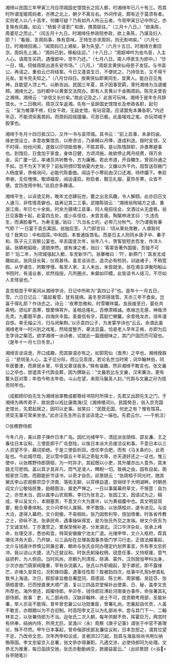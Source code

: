 <!-- { "loadSidebar": true } -->
湘绮以民国三年甲寅三月应项城国史馆馆长之招入都，时湘绮年已八十有三。而其时所谓宠姬周妈者，亦携之北上，朝夕不离左右。外间传说，颇有近于莫须有者。实则老人以八十高年，何嫌可疑？乃有如外人所云云者。今观甲寅日记中所记，亦复殊有风趣。如云：“杨皙子请至广和居，携周妪往。”（三月十八日。）“欲条陈，周婆尼之而止。”（闰五月十九日。时湘绮任参政院参政，欲上条陈，乃谋及妇人耶？）“看报，言周妈事，殊有意味。王特生亦求周妈，则无影响矣。”（六月七日。时湘绮回湘。）“闻周妈已上湘矣，甚为失望。”（六月十五日。时湘绮方重回京。周妈先上湘。）“周妈已到，移船往迎。”（十八日。）“周妪呻吟为虫鸟音，入主人心。请周生买药，遇慢郎中，至午乃还。”（七月八日。南人呼医生为郎中。）“廿一日，晴。伺候周妪出游东安市场。”（八月。）“周妪言黄侠仙母思子发狂。与书袁公，再请之。重伯云已将结案。今日又逢袁生日，不便扰之，乃持信去，又不得千元矣。宜令完夫知之。”（八月廿四日。按黄侠仙即黄同生，宜黄人。能白日见鬼神，且能望人顶上气，以断吉凶。民国三年夏，其子因事受羁，曾托湘绮为当道缓颊。湘绮允之。当时都中以黄案交法院办。即有人言黄以千金贿周妈。陈完夫曾告之湘绮。湘绮云：“余信又长价矣。”故此记及之。）此皆可玩味。湘绮于是年冬月辞馆长。十二日晚间，搭京汉车返湘。先有一呈辞国史馆馆长及参政各职，起句云：“呈为帷簿不修，妇女干政，无益史馆，有玷官箴，应请罢免本兼各职。”内述年迈，不能须臾离周妈，而周妈招摇撞骗，可恶已极。此虽嘻戏之笔，亦玩项城于股掌也。

湘绮于冬月十四日抵汉口，又作一书与袁项城。其书云：“前上启事，未承钧谕。缘史馆设立，本意收集馆员，以修咨访，乃承赐以月俸，遂成利途。按时支领，又不时得，纷纷问索，遂致以印领抵借券，不胜其辱。是以陈情辞职，非畏寒避事也。到馆后，日食加于家食，身体日健，方颂鸿施，故欲停止两月经费，得万余金，买广厦一区，率诸员共听教令，方为廉雅。若此市道，开自鲰生，曾叔孙通之不如，岂不为天下笑乎？前拟将颁印暂纳夏内史处，又嫌以外干内，因暂送存敝门人杨度家，恭候询问，必能代陈委曲。闿运于小寒前由汉口还湘，待终牖下。奉启申谢，无任愧悚。敬颂福安。闿运谨启。附启者，觐见礼服，夏热冬寒，众皆不便。宜饬改用中制。”此启亦多趣语。

湘绮平生，以诙诡见称，晚年尤恣肆玩世。要之出言风趣，令人解颐。此亦旧日文人通习，非性情乖僻也。兹再记其二三事。武陵陈锐云：“湘绮翁徇端方之请，重游江南，年已七十余矣。时余方摄靖江县事，同人电招往会，文酒过从无虚晷。翁日见客数十起，赴宴四五处，或小车径往，未尝言疲。陶榘林进言曰：‘久违先生，而满脸春气，为寿无量。’翁曰：‘凡当名士的，必带几分秋气。尔乃谓我有春气耶？’一日宴于袁氏寓园，翁独后至。入门即言曰：‘顷从某处席散，人谓我何往？我笑曰：中和园耳。’中和园，本普通饭馆名。而是日主人则同乡唐子中、秦子和、陈子元三观察公宴也。卒亥国变次年，翁年八十。贺客皆短衣剪发，作洋人装。翁蟒袍貂褂，道貌岸然。或有谏之者，翁曰：‘客辈皆著外国服，吾独不可耶？’后二年，为项城强起入都，车至新华门，翁搴帷曰：‘吓，新莽门！’其发言成趣如此。翁凤目长髯，仪观甚伟。虽言谈诙恣，造次必有检则，训迪诸子，不稍宽假。从学诸生，罔敢悖慢。每至人家，主人未出，未尝就坐。翁在湘主讲衡阳船山书院时，有请业者，欢然指授。凡所圈点，朱粲如印模。此皆读书人结习，不尽如人言怪诞也。”

袁克桓尝于甲寅间从湘绮学诗，日记中所称为“袁四公子”也。是年十一月五日，雪。六日日记云：“晨起看雪，犹有搓绵。喜冬至郊得瑞雪。天亦三年不食矣。岂喜于得礼耶？作诗志之。诗云：‘夜寒忽微和，时雪曜祥霙。良辰接至日，晏处共斋明。郊坛旷高寒，懔栗惧宵升。圣相总隆礼，百僚肃精诚。练缑岂无感，神哉沛先灵。九衢既平直，四海庆丰盈。麦苗信有孚，荔挺伫微馨。余昔贱龙衣，徂年漫自惊。幸无缁尘污，归与闭柴荆。’以示袁四公子，为发蒙学诗也”云云。余谓此虽湘绮老年一时兴到之戏笔，然局度整齐，章法显露，恰是老人早年正格，亦即为后生学诗之榘范。欲学湘绮一派诗者，试就此一篇细细味之，其门户固历历可窥也。（是年十一月七日冬至。）

湘绮言谈诙诡，开口成趣，而其联语亦有之。如郭筠仙（嵩焘）之卒也，湘绮挽联云：“悲悯圣人心，孟子见分际，而公见乖厓，若论名世当时笑；词华翰林伯，同年居要津，而屏居乡里，毕竟文章误我多。”殊有谐趣，然非湘绮不敢言也。张文襄公之卒也，尝遣其子代舆会葬，因为撰联云：“文襄若比左文襄，汉宋兼治，更有鳌头廷对策；年伯今称太年伯，斗山在望，来观马鬣圣人封。”代舆与文襄之孙为拔贡同年也。

（成都顾印伯先生为湘绮翁掌教成都尊经书院时所得士，先君又出顾先生之门，于湘绮为再传弟子，故翁尝以戏比康南海(见《湘绮楼词》)。民国癸丑，翁入京充国史馆长，先君起居之，因叩以史事。翁笑曰：“民既无国，何史之有？惟有馆耳。贤契无事可常来坐坐。”此亦汪先生所云言谈诙诡之一端也。先君云尔。──千帆注）

○张樵野侍郎

今年八月，美以原子弹炸日本广岛。因忆光绪甲午，清廷派张荫桓、邵友濂、王之春往日本议和，三使臣即于广岛登陆，以俟日本派大员接洽议和事。不意日本以三人资望不孚，藉词拒绝。于是三使臣折回，改任李合肥，而有《马关条约》，此奇耻也。今此城尽燬，足以雪中国五十年前之奇耻大辱，亦天道好还之一证也。惟三使中，以张樵野侍郎荫桓，为一时异才。其起既以小吏，其升擢亦出人意外，其末路尤可悲悯。盖以其才具非凡，而气足凌人，睥睨一切。致祸之由，固有自矣。荫桓家世习商，而颇能折节读书，以奇才自负。祁景颐云：“张荫桓于同光时，随其舅氏李山农观察宗岱于济南，落拓无聊，以弈棋自遣，尝徜徉于大明湖畔。时朝邑阎文介公敬铭抚鲁，励精图治，属吏严惮之。一日以事属幕府草文，不惬意：自为之，亦觉未当，因以属李山农观察。李归为张言之。张固工文，因请试为之。稿成，李以呈文介，本期塞责，不意文介大为嘉许，以为黄祖腹中也。其文明显简要，极合章奏体制。文介问李何人属稿，李不敢隐，以张荫桓对，遂令进见。与谈大洽，遂得入幕府。文介刚傲，不易相处。张乃因势利导，倍加倚重。时各省传教之士，骄纵不法，张承抚命，遇事操纵得宜，是为张氏外交之发端。继文介抚东为丁文诚宝桢，丁亦激赏之，累保至候补道，分发湖北。汉口华洋杂处，张承上峰命，处理交涉，悉协和宜，特简安徽徽宁池太广道。光绪甲申，文介入枢府，荐其堪任洋务大臣，乃开缺，以三品衔在总理各国事务衙门学习行走。正值法越事起，文介与钱唐许恭慎公同兼总署，朝命与张氏会同办理定约划界事宜，外有李文忠折冲。我以谅山大捷，法乃迁就议和。时张氏躬操权柄，锐意任事，又恃枢援，意气益骄矜，为人侧目。当时风尚，京朝九列清班，除满、蒙外，汉则居恒甲科出身，少次亦由门荫家阀隆重，罕有杂流羼入。张氏以外职崛起，至于卿贰，即不露锋芒，亦难久安其位，况机锋四露，遇事任性耶？故被劾四次，给事中孔宪参其私致书上海道。次日，醇邸承旨撤总署昆冈、周德润、陈兰彬、周家楣、吴廷芬、张荫桓差使。已而授直隶大顺广道，复以三四品京堂候补出使美、日、秘，盖李文忠所荐也。海外使还，超擢侍郎。辛卯冬，钱侍郎应溥赴河南查办事件，命张署其礼部侍郎。故事：吏、礼二部尚侍，汉缺非翰林、进士不可，拔贡朝考用部，反能补署，举人亦且不能得。昔年曾忠襄公以功勋重臣，曾署礼尚。忠襄起自优贡，人虽不敢言，亦期期以为不合旧制。时高阳李文正以为礼部尚书，尝与其门下一、二翰林言之，以张署侍郎为不当。迨张氏二次入朝，每年供献不赀，挥霍巨万。两宫时有供奉，结纳内侍，所用尤巨。吴渔川（永）观察《庚子记事》谓张于中官不甚理论，殊不尽然。甲午日本事起，曾命偕邵抚部友濂往议和，日本忽拒之，谓其位望不足，乃改命文忠。次年丙申和议成，言者[B227]起，劾其与海盐徐尚书用仪纳贿辱国。李文忠留京入总署，翁文恭亦得兼职。凡遇交涉，必使侍郎同为处理。文恭尤为推重，每日函牍交驰，张氏亦勤勤纳交，款接益密云。”（出祁景颐《<谷>谷亭随笔》）


